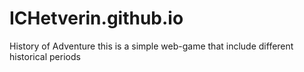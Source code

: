 # ICHetverin.github.io
History of Adventure 
this is a simple web-game that include different historical periods
